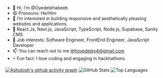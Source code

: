 - 👋 Hi, I’m @Oyedelehabeeb
- 😄 Pronouns: He/Him 
- 👀 I’m interested in building responsive and aesthetically pleasing websites and applications.
- 🌱 React.Js, Next.js, JavaScript, TypeScript, Node.js, Supabase, Sanity CMS
- 💞️ Job interests: Software Engineer, FrontEnd Engineer, JavaScript Developer 
- 📫 You can reach out to me @hoyedeley4@gmail.com
- ⚡ Fun fact: I love coding and engaging in hackhathons
  

<!---
Oyedelehabeeb/Oyedelehabeeb is a ✨ special ✨ repository because its `README.md` (this file) appears on your GitHub profile.
You can click the Preview link to take a look at your changes.
--->

[![Ashutosh's github activity graph](https://github-readme-activity-graph.vercel.app/graph?username=Oyedelehabeeb)](https://github.com/ashutosh00710/github-readme-activity-graph)
![GitHub Stats](https://github-readme-stats.vercel.app/api?username=Oyedelehabeeb&show_icons=true&theme=radical)
![Top Languages](https://github-readme-stats.vercel.app/api/top-langs/?username=Oyedelehabeeb&layout=compact&theme=radical)



